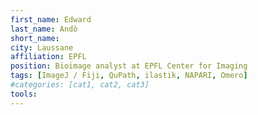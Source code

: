 ```yaml
---
first_name: Edward
last_name: Andò
short_name: 
city: Laussane
affiliation: EPFL
position: Bioimage analyst at EPFL Center for Imaging
tags: [ImageJ / Fiji, QuPath, ilastik, NAPARI, Omero]
#categories: [cat1, cat2, cat3]
tools:
---
```

